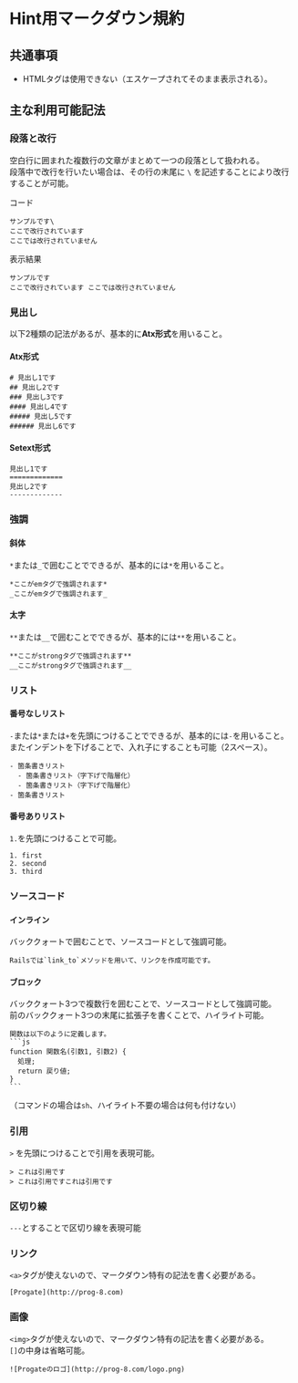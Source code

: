 # Hint用マークダウン規約

## 共通事項
- HTMLタグは使用できない（エスケープされてそのまま表示される）。

## 主な利用可能記法
### 段落と改行
空白行に囲まれた複数行の文章がまとめて一つの段落として扱われる。  
段落中で改行を行いたい場合は、その行の末尾に `\` を記述することにより改行することが可能。

コード
```
サンプルです\
ここで改行されています
ここでは改行されていません
```
表示結果
```
サンプルです
ここで改行されています ここでは改行されていません
```

### 見出し
以下2種類の記法があるが、基本的に**Atx形式**を用いること。
#### Atx形式
```
# 見出し1です
## 見出し2です
### 見出し3です
#### 見出し4です
##### 見出し5です
###### 見出し6です
```
#### Setext形式
```
見出し1です
=============
見出し2です
-------------
```

### 強調
#### 斜体
`*`または`_`で囲むことでできるが、基本的には`*`を用いること。
```
*ここがemタグで強調されます*
_ここがemタグで強調されます_
```

#### 太字
`**`または`__`で囲むことでできるが、基本的には`**`を用いること。
```
**ここがstrongタグで強調されます**
__ここがstrongタグで強調されます__
```

### リスト
#### 番号なしリスト
`-`または`*`または`+`を先頭につけることでできるが、基本的には`-`を用いること。  
またインデントを下げることで、入れ子にすることも可能（2スペース）。
```
- 箇条書きリスト
  - 箇条書きリスト（字下げで階層化）
  - 箇条書きリスト（字下げで階層化）
- 箇条書きリスト
```

#### 番号ありリスト
`1.`を先頭につけることで可能。
```
1. first
2. second
3. third
```

### ソースコード
#### インライン
バッククォートで囲むことで、ソースコードとして強調可能。
```
Railsでは`link_to`メソッドを用いて、リンクを作成可能です。
```

#### ブロック
バッククォート3つで複数行を囲むことで、ソースコードとして強調可能。  
前のバッククォート3つの末尾に拡張子を書くことで、ハイライト可能。
````
関数は以下のように定義します。
```js
function 関数名(引数1, 引数2) {
  処理;
  return 戻り値;
}
```
````
（コマンドの場合は`sh`、ハイライト不要の場合は何も付けない）

### 引用
`>` を先頭につけることで引用を表現可能。
```
> これは引用です
> これは引用ですこれは引用です
```

### 区切り線
`---`とすることで区切り線を表現可能

### リンク
`<a>`タグが使えないので、マークダウン特有の記法を書く必要がある。
```
[Progate](http://prog-8.com)
```

### 画像
`<img>`タグが使えないので、マークダウン特有の記法を書く必要がある。  
`[]`の中身は省略可能。
```
![Progateのロゴ](http://prog-8.com/logo.png)
```
